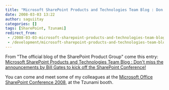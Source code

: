 ```yaml
---
title: "Microsoft SharePoint Products and Technologies Team Blog : Don't miss the announcements by Bill Gates to kick off the SharePoint Conference!"
date: 2008-03-03 13:22
author: saguiitay
categories: []
tags: [SharePoint, Tzunami]
redirect_from:
 - /2008-03-03-microsoft-sharepoint-products-and-technologies-team-blog-dont-miss-the-announcements-by-bill-gates-to-kick-off-the-sharepoint-conference/
 - /development/microsoft-sharepoint-products-and-technologies-team-blog-dont-miss-the-announcements-by-bill-gates-to-kick-off-the-sharepoint-conference/
---
```

From "The official blog of the SharePoint Product Group" come this entry: [Microsoft SharePoint Products and Technologies Team Blog : Don't miss the announcements by Bill Gates to kick off the SharePoint Conference!](http://blogs.msdn.com/sharepoint/archive/2008/03/02/don-t-miss-the-announcements-by-bill-gates-to-kick-off-the-sharepoint-conference.aspx)

You can come and meet some of my colleagues at the [Microsoft Office SharePoint Conference 2008](http://www.mssharepointconference.com/Pages/default.aspx), at the Tzunami booth.
